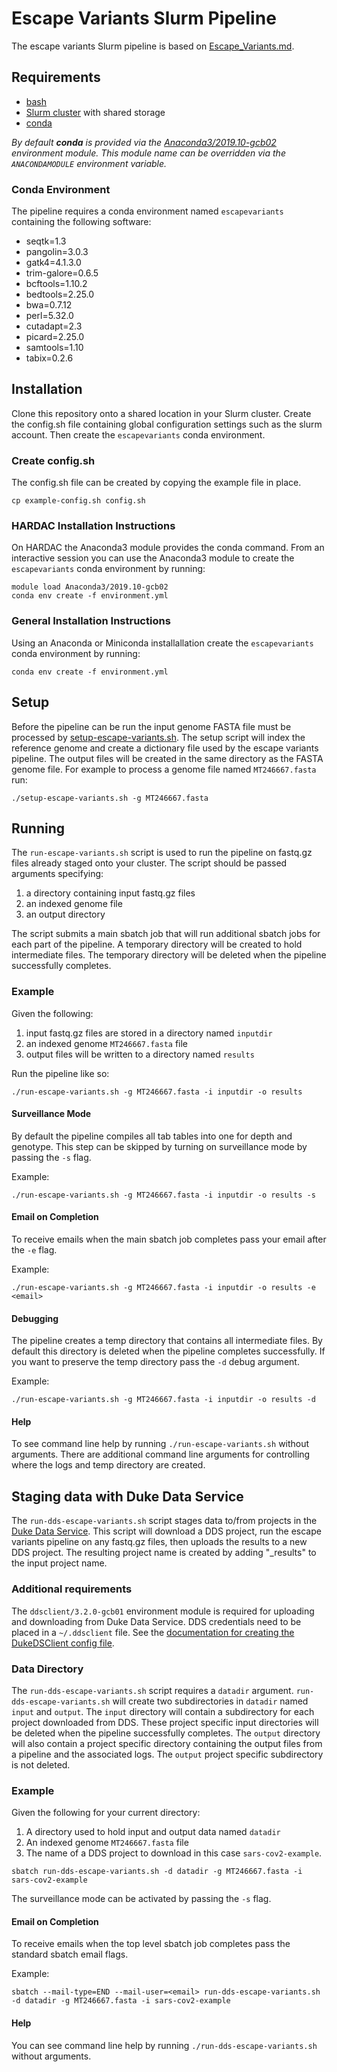 # Escape Variants Slurm Pipeline

The escape variants Slurm pipeline is based on [Escape_Variants.md](https://github.com/wodanaz/Assembling_viruses/blob/main/Escape_Variants.md). 

## Requirements
- [bash](https://www.gnu.org/software/bash/)
- [Slurm cluster](https://slurm.schedmd.com/) with shared storage
- [conda](https://conda.io/projects/conda/en/latest/index.html)  

_By default __conda__ is provided via the [Anaconda3/2019.10-gcb02](https://github.com/Duke-GCB/helmod/blob/master/rpmbuild/SPECS/Anaconda3-2019.10-gcb02.spec) environment module. This module name can be overridden via the `ANACONDAMODULE` environment variable._

### Conda Environment
The pipeline requires a conda environment named `escapevariants` containing the following software:
  - seqtk=1.3
  - pangolin=3.0.3
  - gatk4=4.1.3.0
  - trim-galore=0.6.5
  - bcftools=1.10.2
  - bedtools=2.25.0
  - bwa=0.7.12
  - perl=5.32.0
  - cutadapt=2.3
  - picard=2.25.0
  - samtools=1.10
  - tabix=0.2.6

## Installation
Clone this repository onto a shared location in your Slurm cluster. 
Create the config.sh file containing global configuration settings such as the slurm account.
Then create the `escapevariants` conda environment.

### Create config.sh
The config.sh file can be created by copying the example file in place.
```
cp example-config.sh config.sh
```

### HARDAC Installation Instructions
On HARDAC the Anaconda3 module provides the conda command.
From an interactive session you can use the Anaconda3 module to create the `escapevariants` conda environment by running:
```
module load Anaconda3/2019.10-gcb02
conda env create -f environment.yml
```

### General Installation Instructions
Using an Anaconda or Miniconda installallation create the `escapevariants` conda environment by running:
```
conda env create -f environment.yml
```

## Setup
Before the pipeline can be run the input genome FASTA file must be processed by [setup-escape-variants.sh](https://github.com/wodanaz/Assembling_viruses/blob/main/setup-escape-variants.sh).
The setup script will index the reference genome and create a dictionary file used by the escape variants pipeline. The output files will be created in the same directory as the FASTA genome file.
For example to process a genome file named `MT246667.fasta` run:
```
./setup-escape-variants.sh -g MT246667.fasta
```

## Running
The `run-escape-variants.sh` script is used to run the pipeline on fastq.gz files already staged onto your cluster.
The script should be passed arguments specifying:
1. a directory containing input fastq.gz files
2. an indexed genome file
3. an output directory

The script submits a main sbatch job that will run additional sbatch jobs for each part of the pipeline. A temporary directory will be created to hold intermediate files. The temporary directory will be deleted when the pipeline successfully completes.

### Example
Given the following:
1. input fastq.gz files are stored in a directory named `inputdir`
2. an indexed genome `MT246667.fasta` file
3. output files will be written to a directory named `results` 

Run the pipeline like so:
```
./run-escape-variants.sh -g MT246667.fasta -i inputdir -o results
```

#### Surveillance Mode
By default the pipeline compiles all tab tables into one for depth and genotype.
This step can be skipped by turning on surveillance mode by passing the `-s` flag.

Example:
```
./run-escape-variants.sh -g MT246667.fasta -i inputdir -o results -s
```

#### Email on Completion
To receive emails when the main sbatch job completes pass your email after the `-e` flag.

Example:
```
./run-escape-variants.sh -g MT246667.fasta -i inputdir -o results -e <email>
```

#### Debugging
The pipeline creates a temp directory that contains all intermediate files. By default this directory is deleted when the pipeline completes successfully.
If you want to preserve the temp directory pass the `-d` debug argument.

Example:
```
./run-escape-variants.sh -g MT246667.fasta -i inputdir -o results -d
```

#### Help
To see command line help by running `./run-escape-variants.sh` without arguments.
There are additional command line arguments for controlling where the logs and temp directory are created.


## Staging data with Duke Data Service 
The `run-dds-escape-variants.sh` script stages data to/from projects in the [Duke Data Service](https://dataservice.duke.edu/). This script will download a DDS project, run the escape variants pipeline on any fastq.gz files, then uploads the results to a new DDS project. The resulting project name is created by adding "_results" to the input project name.

### Additional requirements
The `ddsclient/3.2.0-gcb01` environment module is required for uploading and downloading from Duke Data Service.
DDS credentials need to be placed in a `~/.ddsclient` file.
See the [documentation for creating the DukeDSClient config file](https://github.com/Duke-GCB/DukeDSClient#config-file-setup).

### Data Directory
The `run-dds-escape-variants.sh` script requires a `datadir` argument. `run-dds-escape-variants.sh` will create two subdirectories in `datadir` named `input` and `output`. The `input` directory will contain a subdirectory for each project downloaded from DDS. These project specific input directories will be deleted when the pipeline successfully completes. The `output` directory will also contain a project specific directory containing the output files from a pipeline and the associated logs. The `output` project specific subdirectory is not deleted.

### Example
Given the following for your current directory:
1. A directory used to hold input and output data named `datadir`
2. An indexed genome `MT246667.fasta` file
3. The name of a DDS project to download in this case `sars-cov2-example`.
```
sbatch run-dds-escape-variants.sh -d datadir -g MT246667.fasta -i sars-cov2-example
```
The surveillance mode can be activated by passing the `-s` flag.

#### Email on Completion
To receive emails when the top level sbatch job completes pass the standard sbatch email flags.

Example:
```
sbatch --mail-type=END --mail-user=<email> run-dds-escape-variants.sh -d datadir -g MT246667.fasta -i sars-cov2-example
```


#### Help
You can see command line help by running `./run-dds-escape-variants.sh` without arguments.

